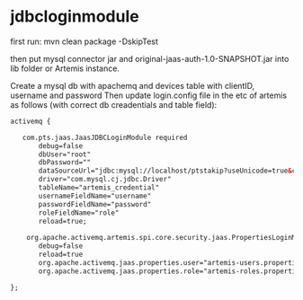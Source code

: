 # jdbcloginmodule

first run: mvn clean package -DskipTest

then put mysql connector jar and original-jaas-auth-1.0-SNAPSHOT.jar into lib folder or Artemis instance.

Create a mysql db with apachemq and devices table with clientID, username and password
Then update login.config file in the etc of artemis as follows (with correct db creadentials and table field):
~~~xml
activemq {

   com.pts.jaas.JaasJDBCLoginModule required
       debug=false
	   dbUser="root"
	   dbPassword=""
	   dataSourceUrl="jdbc:mysql://localhost/ptstakip?useUnicode=true&characterEncoding=utf8&useSSL=false&useLegacyDatetimeCode=false&serverTimezone=UTC"
	   driver="com.mysql.cj.jdbc.Driver"
	   tableName="artemis_credential"
	   usernameFieldName="username"
	   passwordFieldName="password"
	   roleFieldName="role"
	   reload=true;
	   
	org.apache.activemq.artemis.spi.core.security.jaas.PropertiesLoginModule sufficient
       debug=false
       reload=true
       org.apache.activemq.jaas.properties.user="artemis-users.properties"
       org.apache.activemq.jaas.properties.role="artemis-roles.properties";

};
~~~


